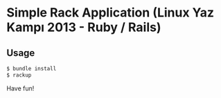 Simple Rack Application (Linux Yaz Kampı 2013 - Ruby / Rails)
===

## Usage

```bash
$ bundle install
$ rackup
```

Have fun!